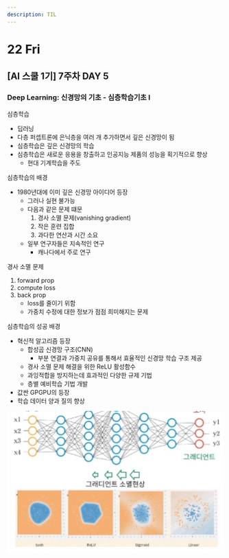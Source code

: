 ```yaml
---
description: TIL
---
```


# 22 Fri

## \[AI 스쿨 1기\] 7주차 DAY 5

### Deep Learning: 신경망의 기초 - 심층학습기초 I

심층학습

* 딥러닝
* 다층 퍼셉트론에 은닉층을 여러 개 추가하면서 깊은 신경망이 됨
* 심층학습은 깊은 신경망의 학습
* 심층학습은 새로운 응용을 창출하고 인공지능 제품의 성능을 획기적으로 향상
  * 현대 기계학습을 주도



심층학습의 배경

* 1980년대에 이미 깊은 신경망 아이디어 등장
  * 그러나 실현 불가능
  * 다음과 같은 문제 떄문
    1. 경사 소멸 문제\(vanishing gradient\)
    2. 작은 훈련 집합
    3. 과다한 연산과 시간 소요
  * 일부 연구자들은 지속적인 연구
    * 캐나다에서 주로 연구



경사 소멸 문제

1. forward prop
2. compute loss
3. back prop
   * loss를 줄이기 위함
   * 가중치 수정에 대한 정보가 점점 희미해지는 문제



심층학습의 성공 배경

* 혁신적 알고리즘 등장
  * 합성곱 신경망 구조\(CNN\)
    * 부분 연결과 가중치 공유를 통해서 효율적인 신경망 학습 구조 제공
  * 경사 소멸 문제 해결을 위한 ReLU 활성함수
  * 과잉적합을 방지하는데 효과적인 다양한 규제 기법
  * 층별 예비학습 기법 개발
* 값싼 GPGPU의 등장
* 학습 데이터 양과 질의 향상

![](../../.gitbook/assets/image%20%28193%29.png)





